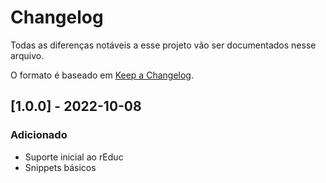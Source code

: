 # Changelog
Todas as diferenças notáveis a esse projeto vão ser documentados nesse arquivo.

O formato é baseado em [Keep a Changelog](https://keepachangelog.com/en/1.0.0/).

## [1.0.0] - 2022-10-08
### Adicionado
- Suporte inicial ao rEduc
- Snippets básicos